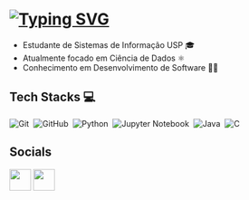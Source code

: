 [![Typing SVG](https://readme-typing-svg.herokuapp.com/?color=87CEFA&size=35&center=true&vCenter=true&width=1000&lines=Nice+to+meet+you,+my+name+is+Marcos+Medeiros;Welcome+to+my+GitHub+Profile!:%29)](https://git.io/typing-svg)
==========================
- Estudante de Sistemas de Informação USP 🎓
- Atualmente focado em Ciência de Dados ⚛️
- Conhecimento em Desenvolvimento de Software 👨‍💻
## Tech Stacks 💻
![Git](https://img.shields.io/badge/-Git-0D1117?style=for-the-badge&logo=git&labelColor=0D1117)&nbsp;
![GitHub](https://img.shields.io/badge/-GitHub-0D1117?style=for-the-badge&logo=github&labelColor=0D1117)&nbsp;
![Python](https://img.shields.io/badge/-Python-0D1117?style=for-the-badge&logo=python&labelColor=0D1117)&nbsp;
![Jupyter Notebook](https://img.shields.io/badge/-Jupyter-0D1117?style=for-the-badge&logo=jupyter&labelColor=0D1117)&nbsp;
![Java](https://img.shields.io/badge/-Java-0D1117?style=for-the-badge&logo=java&labelColor=0D1117)&nbsp;
![C](https://img.shields.io/badge/-C-0D1117?style=for-the-badge&logo=c&labelColor=0D1117)&nbsp;

## Socials 
<p align="left">
<a href="#" target="_blank" rel="noreferrer"><img src="https://raw.githubusercontent.com/danielcranney/readme-generator/main/public/icons/socials/discord.svg" width="38" height="38" /></a> <a href="https://www.linkedin.com/in/marcos-medeiros-250575210" target="_blank" rel="noreferrer"><img src="https://raw.githubusercontent.com/danielcranney/readme-generator/main/public/icons/socials/linkedin.svg" width="38" height="38" /></a> 
</p>
